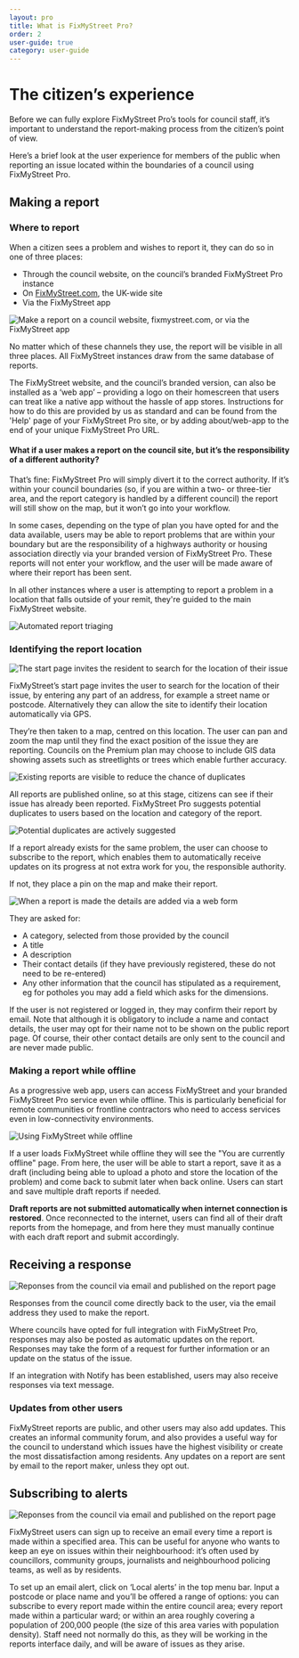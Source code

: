 ```yaml
---
layout: pro
title: What is FixMyStreet Pro?
order: 2
user-guide: true
category: user-guide
---
```


# The citizen’s experience

Before we can fully explore FixMyStreet Pro’s tools for council staff, it’s important to understand
the report-making process from the citizen’s point of view.

Here’s a brief look at the user experience for members of the public when reporting an issue located within the
boundaries of a council using FixMyStreet Pro.

## Making a report

### Where to report
When a citizen sees a problem and wishes to report it, they can do so in one of three places:

- Through the council website, on the council’s branded FixMyStreet Pro instance
- On [FixMyStreet.com](https://www.fixmystreet.com), the UK-wide site
- Via the FixMyStreet app

<img alt="Make a report on a council website, fixmystreet.com, or via the FixMyStreet app" src="/assets/img/pro-user-guide/all-the-sites.png" />

No matter which of these channels they use, the report will be visible in all three places. All
FixMyStreet instances draw from the same database of reports.

The FixMyStreet website, and the council’s branded version, can also be
installed as a ‘web app’ – providing a logo on their homescreen that users can
treat like a native app without the hassle of app stores. Instructions for how to do this are provided by us as standard and can be found from the 'Help' page of your FixMyStreet Pro site, or by adding about/web-app to the end of your unique FixMyStreet Pro URL.

<div class="boxout" markdown="1">

<h4 class="boxout__title">What if a user makes a report on the council site, but it’s the responsibility of a different authority?</h4>

That’s fine: FixMyStreet Pro will simply divert it to the correct authority. If it’s within your council boundaries (so, if you are within a two- or three-tier area, and the report category is handled by a different council) the report will still show on the map, but it won’t go into your workflow.

In some cases, depending on the type of plan you have opted for and the data available, users may be able to report problems that are within your boundary but are the responsibility of a highways authority or housing association directly via your branded version of FixMyStreet Pro. These reports will not enter your workflow, and the user will be made aware of where their report has been sent.

In all other instances where a user is attempting to report a problem in a location that falls outside of your remit, they're guided to the main FixMyStreet website.

<img alt="Automated report triaging" src="/assets/img/pro-user-guide/Red-routes-automated-triaging.png" />

</div>

### Identifying the report location 

<img alt="The start page invites the resident to search for the location of their issue" src="/assets/img/pro-user-guide/home.png" class="admin-screenshot" />

FixMyStreet’s start page invites the user to search for the location of their issue, by entering any part of an address, for example a street name or postcode. Alternatively they can allow the site to identify their location automatically via GPS.

They’re then taken to a map, centred on this location. The user can pan and zoom the map until they find the exact position of the issue they are reporting. Councils on the Premium plan may choose to include GIS data showing assets such as streetlights or trees which enable further accuracy.

<img alt="Existing reports are visible to reduce the chance of duplicates" src="/assets/img/pro-user-guide/making-report-duplicates.png"  class="admin-screenshot"/>

All reports are published online, so at this stage, citizens can see if their issue has already been reported. FixMyStreet Pro suggests potential duplicates to users based on the location and category of the report. 

<img alt="Potential duplicates are actively suggested" src="/assets/img/pro-user-guide/Duplicate-reports.png"  class="admin-screenshot"/>

If a report already exists for the same problem, the user can choose to subscribe to the report, which enables them to automatically receive updates on its progress at not extra work for you, the responsible authority.

If not, they place a pin on the map and make their report.

<img alt="When a report is made the details are added via a web form" src="/assets/img/pro-user-guide/making-report.png" class="admin-screenshot" />

They are asked for:

- A category, selected from those provided by the council
- A title
- A description
- Their contact details (if they have previously registered, these do not need to be
    re-entered)
- Any other information that the council has stipulated as a requirement, eg for potholes
    you may add a field which asks for the dimensions.

If the user is not registered or logged in, they may confirm their report by email.
Note that although it is obligatory to include a name and contact details, the user may opt for their
name not to be shown on the public report page. Of course, their other contact details are only
sent to the council and are never made public.

### Making a report while offline

As a progressive web app, users can access FixMyStreet and your branded FixMyStreet Pro service even while offline. This is particularly beneficial for remote communities or frontline contractors who need to access services even in low-connectivity environments.

<img alt="Using FixMyStreet while offline" src="/assets/img/pro-user-guide/Offline-reporting.jpg" class="admin-screenshot" />

If a user loads FixMyStreet while offline they will see the "You are currently offline" page. From here, the user will be able to start a report, save it as a draft (including being able to upload a photo and store the location of the problem) and come back to submit later when back online. Users can start and save multiple draft reports if needed.

<strong>Draft reports are not submitted automatically when internet connection is restored</strong>. Once reconnected to the internet, users can find all of their draft reports from the homepage, and from here they must manually continue with each draft report and submit accordingly. 

## Receiving a response

<img alt="Reponses from the council via email and published on the report page" src="/assets/img/pro-user-guide/report-response.png" class="admin-screenshot" />

Responses from the council come directly back to the user, via the email address they used to
make the report. 

Where councils have opted for full integration with FixMyStreet Pro, responses
may also be posted as automatic updates on the report. Responses may take the form of a request
for further information or an update on the status of the issue.

If an integration with Notify has been established, users may also receive responses via text message. 

### Updates from other users

FixMyStreet reports are public, and other users may also add updates. This creates an informal
community forum, and also provides a useful way for the council to understand which issues have
the highest visibility or create the most dissatisfaction among residents. Any updates on a report
are sent by email to the report maker, unless they opt out.

## Subscribing to alerts

<img alt="Reponses from the council via email and published on the report page" src="/assets/img/pro-user-guide/local-alerts.png" class="admin-screenshot" />

FixMyStreet users can sign up to receive an email every time a report is made within a specified
area. This can be useful for anyone who wants to keep an eye on issues within their
neighbourhood: it’s often used by councillors, community groups, journalists and neighbourhood
policing teams, as well as by residents.

To set up an email alert, click on ‘Local alerts’ in the top menu bar. Input a postcode or place name
and you’ll be offered a range of options: you can subscribe to every report made within the entire
council area; every report made within a particular ward; or within an area roughly covering a
population of 200,000 people (the size of this area varies with population density).
Staff need not normally do this, as they will be working in the reports interface daily, and will be
aware of issues as they arise.

